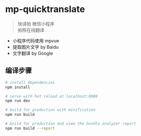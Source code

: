 # mp-quicktranslate

> 快译拍 微信小程序\
> 拍照在线翻译

- 小程序代码使用 mpvue
- 提取图片文字 by Baidu
- 文字翻译 by Google

## 编译步骤

``` bash
# install dependencies
npm install

# serve with hot reload at localhost:8080
npm run dev

# build for production with minification
npm run build

# build for production and view the bundle analyzer report
npm run build --report
```
